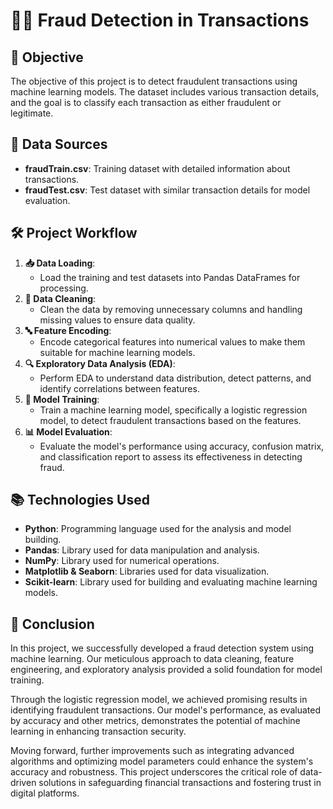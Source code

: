 
# 🕵️‍♂️ Fraud Detection in Transactions

## 🎯 Objective
The objective of this project is to detect fraudulent transactions using machine learning models. The dataset includes various transaction details, and the goal is to classify each transaction as either fraudulent or legitimate.

## 📂 Data Sources
- **fraudTrain.csv**: Training dataset with detailed information about transactions.
- **fraudTest.csv**: Test dataset with similar transaction details for model evaluation.

## 🛠️ Project Workflow

1. **📥 Data Loading**: 
    - Load the training and test datasets into Pandas DataFrames for processing.
2. **🧹 Data Cleaning**: 
    - Clean the data by removing unnecessary columns and handling missing values to ensure data quality.
3. **🔤 Feature Encoding**: 
    - Encode categorical features into numerical values to make them suitable for machine learning models.
4. **🔍 Exploratory Data Analysis (EDA)**: 
    - Perform EDA to understand data distribution, detect patterns, and identify correlations between features.
5. **🚀 Model Training**: 
    - Train a machine learning model, specifically a logistic regression model, to detect fraudulent transactions based on the features.
6. **📊 Model Evaluation**: 
    - Evaluate the model's performance using accuracy, confusion matrix, and classification report to assess its effectiveness in detecting fraud.

## 📚 Technologies Used
- **Python**: Programming language used for the analysis and model building.
- **Pandas**: Library used for data manipulation and analysis.
- **NumPy**: Library used for numerical operations.
- **Matplotlib & Seaborn**: Libraries used for data visualization.
- **Scikit-learn**: Library used for building and evaluating machine learning models.

## 🌟 Conclusion

In this project, we successfully developed a fraud detection system using machine learning. Our meticulous approach to data cleaning, feature engineering, and exploratory analysis provided a solid foundation for model training.

Through the logistic regression model, we achieved promising results in identifying fraudulent transactions. Our model's performance, as evaluated by accuracy and other metrics, demonstrates the potential of machine learning in enhancing transaction security.

Moving forward, further improvements such as integrating advanced algorithms and optimizing model parameters could enhance the system's accuracy and robustness. This project underscores the critical role of data-driven solutions in safeguarding financial transactions and fostering trust in digital platforms.

